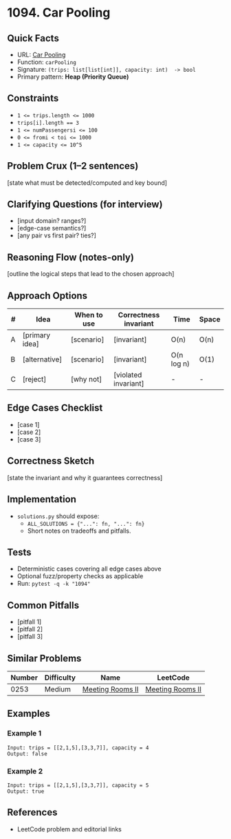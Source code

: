 # 1094. Car Pooling

## Quick Facts

- URL: [Car Pooling](https://leetcode.com/problems/car-pooling/)
- Function: `carPooling`
- Signature: `(trips: list[list[int]], capacity: int)  -> bool`
- Primary pattern: **Heap (Priority Queue)**

## Constraints

- `1 <= trips.length <= 1000`
- `trips[i].length == 3`
- `1 <= numPassengersi <= 100`
- `0 <= fromi < toi <= 1000`
- `1 <= capacity <= 10^5`

## Problem Crux (1–2 sentences)

[state what must be detected/computed and key bound]

## Clarifying Questions (for interview)

- [input domain? ranges?]
- [edge-case semantics?]
- [any pair vs first pair? ties?]

## Reasoning Flow (notes-only)

[outline the logical steps that lead to the chosen approach]

## Approach Options

| #   | Idea           | When to use | Correctness invariant | Time       | Space |
| --- | -------------- | ----------- | --------------------- | ---------- | ----- |
| A   | [primary idea] | [scenario]  | [invariant]           | O(n)       | O(n)  |
| B   | [alternative]  | [scenario]  | [invariant]           | O(n log n) | O(1)  |
| C   | [reject]       | [why not]   | [violated invariant]  | -          | -     |

## Edge Cases Checklist

- [case 1]
- [case 2]
- [case 3]

## Correctness Sketch

[state the invariant and why it guarantees correctness]

## Implementation

- `solutions.py` should expose:
    - `ALL_SOLUTIONS = {"...": fn, "...": fn}`
    - Short notes on tradeoffs and pitfalls.

## Tests

- Deterministic cases covering all edge cases above
- Optional fuzz/property checks as applicable
- Run: `pytest -q -k "1094"`

## Common Pitfalls

- [pitfall 1]
- [pitfall 2]
- [pitfall 3]

## Similar Problems

| Number | Difficulty | Name                                                   | LeetCode                                                            |
| ------ | ---------- | ------------------------------------------------------ | ------------------------------------------------------------------- |
| 0253   | Medium     | [Meeting Rooms II](../0253-meeting-rooms-ii/readme.md) | [Meeting Rooms II](https://leetcode.com/problems/meeting-rooms-ii/) |

## Examples

### Example 1

```text
Input: trips = [[2,1,5],[3,3,7]], capacity = 4
Output: false
```

### Example 2

```text
Input: trips = [[2,1,5],[3,3,7]], capacity = 5
Output: true
```

## References

- LeetCode problem and editorial links
